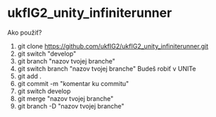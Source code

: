 # ukfIG2_unity_infiniterunner

Ako použiť?
  1. git clone https://github.com/ukfIG2/ukfIG2_unity_infiniterunner.git
  2. git switch "develop"
  3. git branch "nazov tvojej branche"
  4. git switch branch "nazov tvojej branche"
     Budeš robiť v UNITe
  6. git add .
  7. git commit -m "komentar ku commitu"
  8. git switch develop
  9. git merge "nazov tvojej branche"
  10. git branch -D "nazov tvojej branche"
